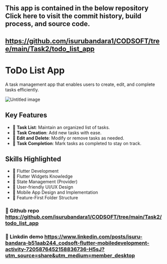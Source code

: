 ## This app is contained in the below repository Click here to visit the commit history, build process, and source code. 
##  https://github.com/isurubandara1/CODSOFT/tree/main/Task2/todo_list_app

# ToDo List App

A task management app that enables users to create, edit, and complete tasks efficiently.

![Untitled image](https://github.com/isurubandara1/TodoList_App/assets/111081151/ecad6262-6bfb-4558-b737-a1e68a085b93)


## Key Features

- 🔹 **Task List**: Maintain an organized list of tasks.
- 🔹 **Task Creation**: Add new tasks with ease.
- 🔹 **Edit and Delete**: Modify or remove tasks as needed.
- 🔹 **Task Completion**: Mark tasks as completed to stay on track.

## Skills Highlighted

- 🔸 Flutter Development
- 🔸 Flutter Widgets Knowledge
- 🔸 State Management (Provider)
- 🔸 User-friendly UI/UX Design
- 🔸 Mobile App Design and Implementation
- 🔸 Feature-First Folder Structure

### 🔷 Github repo https://github.com/isurubandara1/CODSOFT/tree/main/Task2/todo_list_app
### 🔷 Linkdin demo https://www.linkedin.com/posts/isuru-bandara-b51aab244_codsoft-flutter-mobiledevelopment-activity-7205876452158836736-H5sJ?utm_source=share&utm_medium=member_desktop


